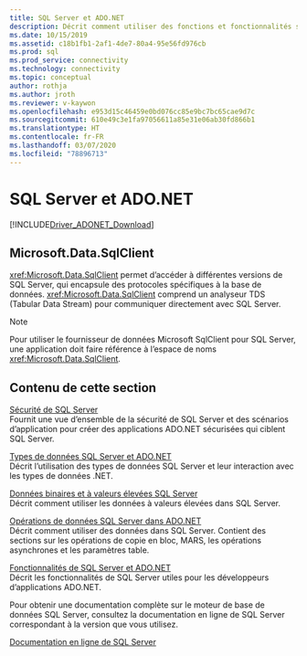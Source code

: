 ```yaml
---
title: SQL Server et ADO.NET
description: Décrit comment utiliser des fonctions et fonctionnalités spécifiques à SQL Server
ms.date: 10/15/2019
ms.assetid: c18b1fb1-2af1-4de7-80a4-95e56fd976cb
ms.prod: sql
ms.prod_service: connectivity
ms.technology: connectivity
ms.topic: conceptual
author: rothja
ms.author: jroth
ms.reviewer: v-kaywon
ms.openlocfilehash: e953d15c46459e0bd076cc85e9bc7bc65cae9d7c
ms.sourcegitcommit: 610e49c3e1fa97056611a85e31e06ab30fd866b1
ms.translationtype: HT
ms.contentlocale: fr-FR
ms.lasthandoff: 03/07/2020
ms.locfileid: "78896713"
---
```

# <a name="sql-server-and-adonet"></a>SQL Server et ADO.NET

[!INCLUDE[Driver_ADONET_Download](../../../includes/driver_adonet_download.md)]

## <a name="microsoftdatasqlclient"></a>Microsoft.Data.SqlClient

<xref:Microsoft.Data.SqlClient> permet d’accéder à différentes versions de SQL Server, qui encapsule des protocoles spécifiques à la base de données. <xref:Microsoft.Data.SqlClient> comprend un analyseur TDS (Tabular Data Stream) pour communiquer directement avec SQL Server.  
  
> [!NOTE]
> Pour utiliser le fournisseur de données Microsoft SqlClient pour SQL Server, une application doit faire référence à l’espace de noms <xref:Microsoft.Data.SqlClient>.  
  
## <a name="in-this-section"></a>Contenu de cette section  
[Sécurité de SQL Server](sql-server-security.md)  
Fournit une vue d’ensemble de la sécurité de SQL Server et des scénarios d’application pour créer des applications ADO.NET sécurisées qui ciblent SQL Server.  
  
[Types de données SQL Server et ADO.NET](sql-server-data-types.md)  
Décrit l’utilisation des types de données SQL Server et leur interaction avec les types de données .NET.  
  
[Données binaires et à valeurs élevées SQL Server](sql-server-binary-large-value-data.md)  
Décrit comment utiliser les données à valeurs élevées dans SQL Server.  
  
[Opérations de données SQL Server dans ADO.NET](sql-server-data-operations.md)  
Décrit comment utiliser des données dans SQL Server. Contient des sections sur les opérations de copie en bloc, MARS, les opérations asynchrones et les paramètres table.  
  
[Fonctionnalités de SQL Server et ADO.NET](sql-server-features-adonet.md)  
Décrit les fonctionnalités de SQL Server utiles pour les développeurs d’applications ADO.NET.  
  
Pour obtenir une documentation complète sur le moteur de base de données SQL Server, consultez la documentation en ligne de SQL Server correspondant à la version que vous utilisez.  
  
[Documentation en ligne de SQL Server](../../../sql-server/index.yml)
